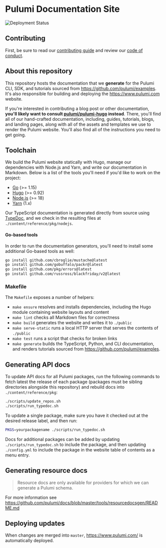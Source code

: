 # Pulumi Documentation Site

![Deployment Status](https://github.com/pulumi/docs/actions/workflows/build-and-deploy.yml/badge.svg?branch=master)

## Contributing

First, be sure to read our [contributing guide](CONTRIBUTING.md) and review our [code of conduct](CODE-OF-CONDUCT.md).

## About this repository

This repository hosts the documentation that we **generate** for the Pulumi CLI, SDK, and tutorials sourced from https://github.com/pulumi/examples. It's also responsible for building and deploying the https://www.pulumi.com website.

If you're interested in contributing a blog post or other documentation, **you'll likely want to consult [pulumi/pulumi-hugo](https://github.com/pulumi/pulumi-hugo) instead**. There, you'll find all of our hand-crafted documentation, including, guides, tutorials, blogs, and landing pages, along with all of the assets and templates we use to render the Pulumi website. You'll also find all of the instructions you need to get going.
## Toolchain

We build the Pulumi website statically with Hugo, manage our dependencies with Node.js and Yarn, and write our documentation in Markdown. Below is a list of the tools you'll need if you'd like to work on the project:

* [Go](https://golang.org/) (>= 1.15)
* [Hugo](https://gohugo.io) (>= 0.92)
* [Node.js](https://nodejs.org/en/) (>= 18)
* [Yarn](https://classic.yarnpkg.com/en/) (1.x)

Our TypeScript documentation is generated directly from source using [TypeDoc](http://typedoc.org/), and we check in the resulting files at `./content/reference/pkg/nodejs`.

#### Go-based tools

In order to run the documentation generators, you'll need to install some additional Go-based tools as well:

```bash
go install github.com/cbroglie/mustache@latest
go install github.com/gobuffalo/packr@latest
go install github.com/pkg/errors@latest
go install github.com/russross/blackfriday/v2@latest
```
### Makefile

The `Makefile` exposes a number of helpers:

* `make ensure` resolves and installs dependencies, including the Hugo module containing website layouts and content
* `make lint` checks all Markdown files for correctness
* `make build` generates the website and writes it to `./public`
* `make serve-static` runs a local HTTP server that serves the contents of `./public`
* `make test` runs a script that checks for broken links
* `make generate` builds the TypeScript, Python, and CLI documentation, and renders tutorials sourced from https://github.com/pulumi/examples.

## Generating API docs

To update API docs for all Pulumi packages, run the following commands to fetch latest the release of each package (packages must be sibling directories alongside this repository) and rebuild docs into `./content/reference/pkg`:

```bash
./scripts/update_repos.sh
./scripts/run_typedoc.sh
```

To update a single package, make sure you have it checked out at the desired release label, and then run:

```bash
PKGS=yourpackagename ./scripts/run_typedoc.sh
```

Docs for additional packages can be added by updating `./scripts/run_typedoc.sh` to include the package, and then updating `./config.yml` to include the package in the website table of contents as a menu entry.

## Generating resource docs

> Resource docs are only available for providers for which we can generate a Pulumi schema.

For more information see https://github.com/pulumi/docs/blob/master/tools/resourcedocsgen/README.md

## Deploying updates

When changes are merged into `master`, https://www.pulumi.com/ is automatically deployed.
